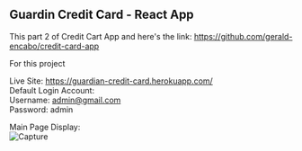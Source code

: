 ## Guardin Credit Card - React App

This part 2 of Credit Cart App and here's the link: https://github.com/gerald-encabo/credit-card-app

For this project

Live Site: https://guardian-credit-card.herokuapp.com/ <br />
Default Login Account:<br />
Username: admin@gmail.com  <br />
Password: admin

Main Page Display: <br />
![Capture](https://user-images.githubusercontent.com/15988182/171069226-d2b67f2d-b305-4cc9-bf8f-a0e2bb39ae42.JPG)
